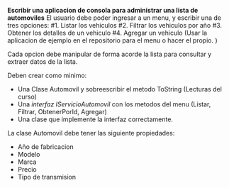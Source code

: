 ﻿**Escribir una aplicacion de consola para administrar una lista de automoviles**
El usuario debe poder ingresar a un menu, y escribir una de tres opciones:
#1. Listar los vehiculos
#2. Filtrar los vehiculos por año
#3. Obtener los detalles de un vehiculo
#4. Agregar un vehiculo
(Usar la aplicacion de ejemplo en el repositorio para el menu o hacer el propio. )

Cada opcion debe manipular de forma acorde la lista para consultar y extraer datos de la lista. 

Deben crear como minimo:
- Una Clase Automovil y sobreescribir el metodo ToString (Lecturas del curso)
- Una *interfaz IServicioAutomovil* con los metodos del menu (Listar, Filtrar, ObtenerPorId, Agregar)
- Una clase que implemente la interfaz correctamente. 

La clase Automovil debe tener las siguiente propiedades:
 - Año de fabricacion
 - Modelo
 - Marca
 - Precio
 - Tipo de transmision

 
 
